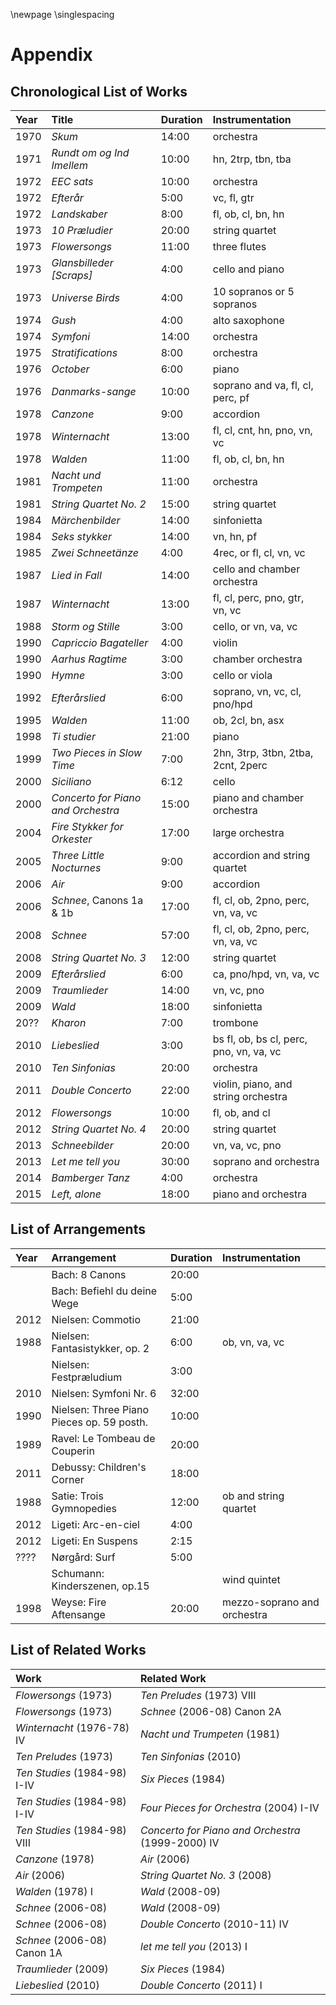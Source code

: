 \newpage
\singlespacing

# Appendix
## Chronological List of Works
| Year | Title                              | Duration | Instrumentation                         |
|:-----|:-----------------------------------|:---------|:----------------------------------------|
| 1970 | *Skum*                             | 14:00    | orchestra                               |
| 1971 | *Rundt om og Ind Imellem*          | 10:00    | hn, 2trp, tbn, tba                      |
| 1972 | *EEC sats*                         | 10:00    | orchestra                               |
| 1972 | *Efterår*                          | 5:00     | vc, fl, gtr                             |
| 1972 | *Landskaber*                       | 8:00     | fl, ob, cl, bn, hn                      |
| 1973 | *10 Præludier*                     | 20:00    | string quartet                          |
| 1973 | *Flowersongs*                      | 11:00    | three flutes                            |
| 1973 | *Glansbilleder [Scraps]*           | 4:00     | cello and piano                         |
| 1973 | *Universe Birds*                   | 4:00     | 10 sopranos or 5 sopranos               |
| 1974 | *Gush*                             | 4:00     | alto saxophone                          |
| 1974 | *Symfoni*                          | 14:00    | orchestra                               |
| 1975 | *Stratifications*                  | 8:00     | orchestra                               |
| 1976 | *October*                          | 6:00     | piano                                   |
| 1976 | *Danmarks-sange*                   | 10:00    | soprano and va, fl, cl, perc, pf        |
| 1978 | *Canzone*                          | 9:00     | accordion                               |
| 1978 | *Winternacht*                      | 13:00    | fl, cl, cnt, hn, pno, vn, vc            |
| 1978 | *Walden*                           | 11:00    | fl, ob, cl, bn, hn                      |
| 1981 | *Nacht und Trompeten*              | 11:00    | orchestra                               |
| 1981 | *String Quartet No. 2*             | 15:00    | string quartet                          |
| 1984 | *Märchenbilder*                    | 14:00    | sinfonietta                             |
| 1984 | *Seks stykker*                     | 14:00    | vn, hn, pf                              |
| 1985 | *Zwei Schneetänze*                 | 4:00     | 4rec, or fl, cl, vn, vc                 |
| 1987 | *Lied in Fall*                     | 14:00    | cello and chamber orchestra             |
| 1987 | *Winternacht*                      | 13:00    | fl, cl, perc, pno, gtr, vn, vc          |
| 1988 | *Storm og Stille*                  | 3:00     | cello, or vn, va, vc                    |
| 1990 | *Capriccio Bagateller*             | 4:00     | violin                                  |
| 1990 | *Aarhus Ragtime*                   | 3:00     | chamber orchestra                       |
| 1990 | *Hymne*                            | 3:00     | cello or viola                          |
| 1992 | *Efterårslied*                     | 6:00     | soprano, vn, vc, cl, pno/hpd            |
| 1995 | *Walden*                           | 11:00    | ob, 2cl, bn, asx                        |
| 1998 | *Ti studier*                       | 21:00    | piano                                   |
| 1999 | *Two Pieces in Slow Time*          | 7:00     | 2hn, 3trp, 3tbn, 2tba, 2cnt, 2perc      |
| 2000 | *Siciliano*                        | 6:12     | cello                                   |
| 2000 | *Concerto for Piano and Orchestra* | 15:00    | piano and chamber orchestra             |
| 2004 | *Fire Stykker for Orkester*        | 17:00    | large orchestra                         |
| 2005 | *Three Little Nocturnes*           | 9:00     | accordion and string quartet            |
| 2006 | *Air*                              | 9:00     | accordion                               |
| 2006 | *Schnee*, Canons 1a & 1b           | 17:00    | fl, cl, ob, 2pno, perc, vn, va, vc      |
| 2008 | *Schnee*                           | 57:00    | fl, cl, ob, 2pno, perc, vn, va, vc      |
| 2008 | *String Quartet No. 3*             | 12:00    | string quartet                          |
| 2009 | *Efterårslied*                     | 6:00     | ca, pno/hpd, vn, va, vc                 |
| 2009 | *Traumlieder*                      | 14:00    | vn, vc, pno                             |
| 2009 | *Wald*                             | 18:00    | sinfonietta                             |
| 20?? | *Kharon*                           | 7:00     | trombone                                |
| 2010 | *Liebeslied*                       | 3:00     | bs fl, ob, bs cl, perc, pno, vn, va, vc |
| 2010 | *Ten Sinfonias*                    | 20:00    | orchestra                               |
| 2011 | *Double Concerto*                  | 22:00    | violin, piano, and string orchestra     |
| 2012 | *Flowersongs*                      | 10:00    | fl, ob, and cl                          |
| 2012 | *String Quartet No. 4*             | 20:00    | string quartet                          |
| 2013 | *Schneebilder*                     | 20:00    | vn, va, vc, pno                         |
| 2013 | *Let me tell you*                  | 30:00    | soprano and orchestra                   |
| 2014 | *Bamberger Tanz*                   | 4:00     | orchestra                               |
| 2015 | *Left, alone*                      | 18:00    | piano and orchestra                     |

## List of Arrangements
| Year | Arrangement                               | Duration | Instrumentation             |
|:-----|:------------------------------------------|:---------|:----------------------------|
|      | Bach: 8 Canons                            | 20:00    |                             |
|      | Bach: Befiehl du deine Wege               | 5:00     |                             |
| 2012 | Nielsen: Commotio                         | 21:00    |                             |
| 1988 | Nielsen: Fantasistykker, op. 2            | 6:00     | ob, vn, va, vc              |
|      | Nielsen: Festpræludium                    | 3:00     |                             |
| 2010 | Nielsen: Symfoni Nr. 6                    | 32:00    |                             |
| 1990 | Nielsen: Three Piano Pieces op. 59 posth. | 10:00    |                             |
| 1989 | Ravel: Le Tombeau de Couperin             | 20:00    |                             |
| 2011 | Debussy: Children's Corner                | 18:00    |                             |
| 1988 | Satie: Trois Gymnopedies                  | 12:00    | ob and string quartet       |
| 2012 | Ligeti: Arc-en-ciel                       | 4:00     |                             |
| 2012 | Ligeti: En Suspens                        | 2:15     |                             |
| ???? | Nørgård: Surf                             | 5:00     |                             |
|      | Schumann: Kinderszenen, op.15             |          | wind quintet                |
| 1998 | Weyse: Fire Aftensange                    | 20:00    | mezzo-soprano and orchestra |

## List of Related Works
| Work                         | Related Work                                      |
|:-----------------------------|:--------------------------------------------------|
| *Flowersongs* (1973)         | *Ten Preludes* (1973) VIII                        |
| *Flowersongs* (1973)         | *Schnee* (2006-08) Canon 2A                       |
| *Winternacht* (1976-78) IV   | *Nacht und Trumpeten* (1981)                      |
| *Ten Preludes* (1973)        | *Ten Sinfonias* (2010)                            |
| *Ten Studies* (1984-98) I-IV | *Six Pieces* (1984)                               |
| *Ten Studies* (1984-98) I-IV | *Four Pieces for Orchestra* (2004) I-IV           |
| *Ten Studies* (1984-98) VIII | *Concerto for Piano and Orchestra* (1999-2000) IV |
| *Canzone* (1978)             | *Air* (2006)                                      |
| *Air* (2006)                 | *String Quartet No. 3* (2008)                     |
| *Walden* (1978) I            | *Wald* (2008-09)                                  |
| *Schnee* (2006-08)           | *Wald* (2008-09)                                  |
| *Schnee* (2006-08)           | *Double Concerto* (2010-11) IV                    |
| *Schnee* (2006-08) Canon 1A  | *let me tell you* (2013) I                        |
| *Traumlieder* (2009)         | *Six Pieces* (1984)                               |
| *Liebeslied* (2010)          | *Double Concerto* (2011) I                        |
